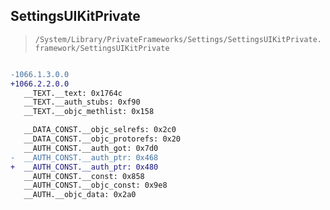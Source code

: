 ## SettingsUIKitPrivate

> `/System/Library/PrivateFrameworks/Settings/SettingsUIKitPrivate.framework/SettingsUIKitPrivate`

```diff

-1066.1.3.0.0
+1066.2.2.0.0
   __TEXT.__text: 0x1764c
   __TEXT.__auth_stubs: 0xf90
   __TEXT.__objc_methlist: 0x158

   __DATA_CONST.__objc_selrefs: 0x2c0
   __DATA_CONST.__objc_protorefs: 0x20
   __AUTH_CONST.__auth_got: 0x7d0
-  __AUTH_CONST.__auth_ptr: 0x468
+  __AUTH_CONST.__auth_ptr: 0x480
   __AUTH_CONST.__const: 0x858
   __AUTH_CONST.__objc_const: 0x9e8
   __AUTH.__objc_data: 0x2a0

```
